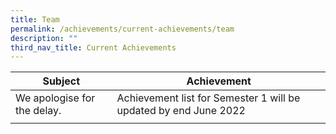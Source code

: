 ```yaml
---
title: Team
permalink: /achievements/current-achievements/team
description: ""
third_nav_title: Current Achievements
---
```

| Subject | Achievement |
|---|---|
| We apologise for the delay. | Achievement list for Semester 1 will be updated by end June 2022 |
| | |